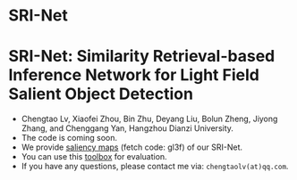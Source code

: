 # SRI-Net
# SRI-Net: Similarity Retrieval-based Inference Network for Light Field Salient Object Detection
- Chengtao Lv, Xiaofei Zhou, Bin Zhu, Deyang Liu, Bolun Zheng, Jiyong Zhang, and Chenggang Yan, Hangzhou Dianzi University.
- The code is coming soon.
- We provide [saliency maps](https://pan.baidu.com/s/1qD_ExQTpCiVz3nDDEvQcHQ ) (fetch code: gl3f) of our SRI-Net.
- You can use this [toolbox](https://github.com/lartpang/PySODMetrics) for evaluation.
- If you have any questions, please contact me via: `chengtaolv(at)qq.com`.
